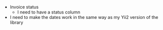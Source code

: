 * Invoice status
    * I need to have a status column
* I need to make the dates work in the same way as my Yii2 version of the library
